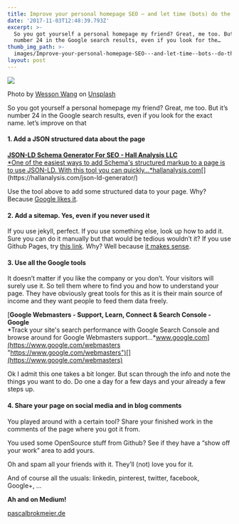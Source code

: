 ```yaml
---
title: Improve your personal homepage SEO — and let time (bots) do the rest
date: '2017-11-03T12:48:39.793Z'
excerpt: >-
  So you got yourself a personal homepage my friend? Great, me too. But it’s
  number 24 in the Google search results, even if you look for the…
thumb_img_path: >-
  images/Improve-your-personal-homepage-SEO---and-let-time--bots--do-the-rest/1*PJ24sYHK-XLycI-TNDRoZg.jpeg
layout: post
---
```

![](/images/Improve-your-personal-homepage-SEO---and-let-time--bots--do-the-rest/1*PJ24sYHK-XLycI-TNDRoZg.jpeg)

<figcaption>Photo by <a href="https://unsplash.com/photos/y0_vFxOHayg?utm_source=unsplash&amp;utm_medium=referral&amp;utm_content=creditCopyText" data-href="https://unsplash.com/photos/y0_vFxOHayg?utm_source=unsplash&amp;utm_medium=referral&amp;utm_content=creditCopyText" class="markup--anchor markup--figure-anchor" rel="noopener" target="_blank">Wesson Wang</a> on&nbsp;<a href="https://unsplash.com/?utm_source=unsplash&amp;utm_medium=referral&amp;utm_content=creditCopyText" data-href="https://unsplash.com/?utm_source=unsplash&amp;utm_medium=referral&amp;utm_content=creditCopyText" class="markup--anchor markup--figure-anchor" rel="noopener" target="_blank">Unsplash</a></figcaption>

So you got yourself a personal homepage my friend? Great, me too. But it’s number 24 in the Google search results, even if you look for the exact name. let’s improve on that

#### 1\. Add a JSON structured data about the page

[**JSON-LD Schema Generator For SEO - Hall Analysis LLC**  
*One of the easiest ways to add Schema's structured markup to a page is to use JSON-LD. With this tool you can quickly…*hallanalysis.com](https://hallanalysis.com/json-ld-generator/ "https://hallanalysis.com/json-ld-generator/")[](https://hallanalysis.com/json-ld-generator/)

Use the tool above to add some structured data to your page. Why? Because [Google likes it](https://developers.google.com/search/docs/guides/intro-structured-data?visit_id=1-636453093399768762-3018600912&hl=en&rd=1).

#### 2\. Add a sitemap. Yes, even if you never used it

If you use jekyll, perfect. If you use something else, look up how to add it. Sure you can do it manually but that would be tedious wouldn’t it? If you use Github Pages, try [this link](https://help.github.com/articles/sitemaps-for-github-pages/). Why? Well because [it makes sense](https://developers.google.com/search/docs/guides/intro-indexing).

#### 3\. Use all the Google tools

It doesn’t matter if you like the company or you don’t. Your visitors will surely use it. So tell them where to find you and how to understand your page. They have obviously great tools for this as it is their main source of income and they want people to feed them data freely.

[**Google Webmasters - Support, Learn, Connect & Search Console - Google**  
*Track your site's search performance with Google Search Console and browse around for Google Webmasters support…*www.google.com](https://www.google.com/webmasters "https://www.google.com/webmasters")[](https://www.google.com/webmasters)

Ok I admit this one takes a bit longer. But scan through the info and note the things you want to do. Do one a day for a few days and your already a few steps up.

#### 4\. Share your page on social media and in blog comments

You played around with a certain tool? Share your finished work in the comments of the page where you got it from.

You used some OpenSource stuff from Github? See if they have a “show off your work” area to add yours.

Oh and spam all your friends with it. They’ll (not) love you for it.

And of course all the usuals: linkedin, pinterest, twitter, facebook, Google+, …

**Ah and on Medium!**

[pascalbrokmeier.de](http://pascalbrokmeier.de)
